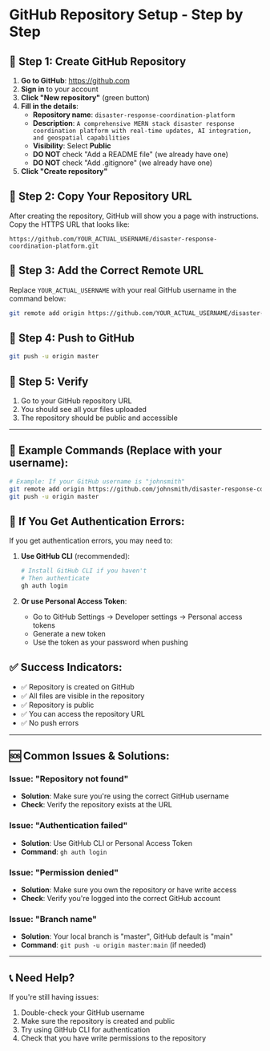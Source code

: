 # GitHub Repository Setup - Step by Step

## 🚀 **Step 1: Create GitHub Repository**

1. **Go to GitHub**: https://github.com
2. **Sign in** to your account
3. **Click "New repository"** (green button)
4. **Fill in the details**:
   - **Repository name**: `disaster-response-coordination-platform`
   - **Description**: `A comprehensive MERN stack disaster response coordination platform with real-time updates, AI integration, and geospatial capabilities`
   - **Visibility**: Select **Public**
   - **DO NOT** check "Add a README file" (we already have one)
   - **DO NOT** check "Add .gitignore" (we already have one)
5. **Click "Create repository"**

## 🚀 **Step 2: Copy Your Repository URL**

After creating the repository, GitHub will show you a page with instructions. Copy the HTTPS URL that looks like:
```
https://github.com/YOUR_ACTUAL_USERNAME/disaster-response-coordination-platform.git
```

## 🚀 **Step 3: Add the Correct Remote URL**

Replace `YOUR_ACTUAL_USERNAME` with your real GitHub username in the command below:

```bash
git remote add origin https://github.com/YOUR_ACTUAL_USERNAME/disaster-response-coordination-platform.git
```

## 🚀 **Step 4: Push to GitHub**

```bash
git push -u origin master
```

## 🚀 **Step 5: Verify**

1. Go to your GitHub repository URL
2. You should see all your files uploaded
3. The repository should be public and accessible

---

## 📝 **Example Commands (Replace with your username):**

```bash
# Example: If your GitHub username is "johnsmith"
git remote add origin https://github.com/johnsmith/disaster-response-coordination-platform.git
git push -u origin master
```

## 🔧 **If You Get Authentication Errors:**

If you get authentication errors, you may need to:

1. **Use GitHub CLI** (recommended):
   ```bash
   # Install GitHub CLI if you haven't
   # Then authenticate
   gh auth login
   ```

2. **Or use Personal Access Token**:
   - Go to GitHub Settings → Developer settings → Personal access tokens
   - Generate a new token
   - Use the token as your password when pushing

## ✅ **Success Indicators:**

- ✅ Repository is created on GitHub
- ✅ All files are visible in the repository
- ✅ Repository is public
- ✅ You can access the repository URL
- ✅ No push errors

---

## 🆘 **Common Issues & Solutions:**

### **Issue: "Repository not found"**
- **Solution**: Make sure you're using the correct GitHub username
- **Check**: Verify the repository exists at the URL

### **Issue: "Authentication failed"**
- **Solution**: Use GitHub CLI or Personal Access Token
- **Command**: `gh auth login`

### **Issue: "Permission denied"**
- **Solution**: Make sure you own the repository or have write access
- **Check**: Verify you're logged into the correct GitHub account

### **Issue: "Branch name"**
- **Solution**: Your local branch is "master", GitHub default is "main"
- **Command**: `git push -u origin master:main` (if needed)

---

## 📞 **Need Help?**

If you're still having issues:
1. Double-check your GitHub username
2. Make sure the repository is created and public
3. Try using GitHub CLI for authentication
4. Check that you have write permissions to the repository 
